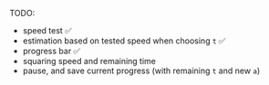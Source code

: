 TODO:
- speed test ✅
- estimation based on tested speed when choosing `t` ✅
- progress bar ✅
- squaring speed and remaining time
- pause, and save current progress (with remaining `t` and new `a`)